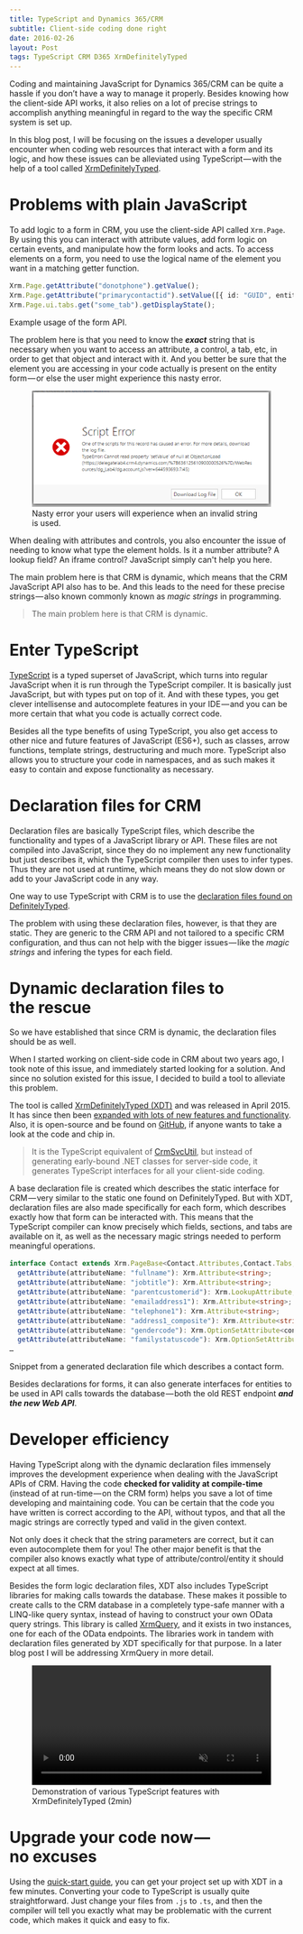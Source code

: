 ```yaml
---
title: TypeScript and Dynamics 365/CRM
subtitle: Client-side coding done right
date: 2016-02-26
layout: Post
tags: TypeScript CRM D365 XrmDefinitelyTyped
---
```


Coding and maintaining JavaScript for Dynamics 365/CRM can be quite a hassle if you don’t have a way to manage it properly. 
Besides knowing how the client-side API works, it also relies on a lot of precise strings to accomplish anything meaningful in regard to the way the specific CRM system is set up.

In this blog post, I will be focusing on the issues a developer usually encounter when coding web resources that interact with a form and its logic, 
and how these issues can be alleviated using TypeScript — with the help of a tool called [XrmDefinitelyTyped](http://delegateas.github.io/Delegate.XrmDefinitelyTyped/).


# Problems with plain JavaScript

To add logic to a form in CRM, you use the client-side API called `Xrm.Page`. By using this you can interact with attribute values, add form logic on certain events, 
and manipulate how the form looks and acts. To access elements on a form, you need to use the logical name of the element you want in a matching getter function.

```typescript
Xrm.Page.getAttribute("donotphone").getValue();
Xrm.Page.getAttribute("primarycontactid").setValue([{ id: "GUID", entityType: "contact" }]);
Xrm.Page.ui.tabs.get("some_tab").getDisplayState();
```
<div class="caption">Example usage of the form API.</div>


The problem here is that you need to know the ***exact*** string that is necessary when you want to access an attribute, a control, a tab, etc, 
in order to get that object and interact with it. 
And you better be sure that the element you are accessing in your code actually is present on the entity form — or else the user might experience this nasty error.

<figure>
<img src="script-error.png">
<div class="caption">Nasty error your users will experience when an invalid string is used.</div>
</figure>

When dealing with attributes and controls, you also encounter the issue of needing to know what type the element holds. 
Is it a number attribute? A lookup field? An iframe control? JavaScript simply can't help you here.

The main problem here is that CRM is dynamic, which means that the CRM JavaScript API also has to be. 
And this leads to the need for these precise strings — also known commonly known as *magic strings* in programming.

<blockquote class="big-quote">
The main problem here is that CRM is dynamic.
</blockquote>


# Enter TypeScript

[TypeScript](http://www.typescriptlang.org/) is a typed superset of JavaScript, which turns into regular JavaScript when it is run through the TypeScript compiler. 
It is basically just JavaScript, but with types put on top of it. And with these types, you get clever intellisense and autocomplete features in your 
IDE — and you can be more certain that what you code is actually correct code.

Besides all the type benefits of using TypeScript, you also get access to other nice and future features of JavaScript (ES6+), such as classes, arrow functions, template strings, destructuring and much more. 
TypeScript also allows you to structure your code in namespaces, and as such makes it easy to contain and expose functionality as necessary.


# Declaration files for CRM

Declaration files are basically TypeScript files, which describe the functionality and types of a JavaScript library or API. 
These files are not compiled into JavaScript, since they do no implement any new functionality but just describes it, which the TypeScript compiler then uses to infer types. 
Thus they are not used at runtime, which means they do not slow down or add to your JavaScript code in any way.

One way to use TypeScript with CRM is to use the [declaration files found on DefinitelyTyped](https://github.com/DefinitelyTyped/DefinitelyTyped/tree/master/xrm).

The problem with using these declaration files, however, is that they are static. 
They are generic to the CRM API and not tailored to a specific CRM configuration, and thus can not help with the bigger issues — like the *magic strings* and infering the types for each field.


# Dynamic declaration files to the rescue

So we have established that since CRM is dynamic, the declaration files should be as well.

When I started working on client-side code in CRM about two years ago, I took note of this issue, and immediately started looking for a solution. 
And since no solution existed for this issue, I decided to build a tool to alleviate this problem.

The tool is called [XrmDefinitelyTyped (XDT)](http://delegateas.github.io/Delegate.XrmDefinitelyTyped/) and was released in April 2015. 
It has since then been [expanded with lots of new features and functionality](http://delegateas.github.io/Delegate.XrmDefinitelyTyped/release-notes.html). 
Also, it is open-source and be found on [GitHub](https://github.com/delegateas/Delegate.XrmDefinitelyTyped), if anyone wants to take a look at the code and chip in.

<blockquote class="quote">
It is the TypeScript equivalent of <a target="_blank" href="https://msdn.microsoft.com/en-us/library/gg327844.aspx">CrmSvcUtil</a>, but instead of generating early-bound .NET classes for server-side code, 
it generates TypeScript interfaces for all your client-side coding.
</blockquote>

A base declaration file is created which describes the static interface for CRM — very similar to the static one found on DefinitelyTyped. 
But with XDT, declaration files are also made specifically for each form, which describes exactly how that form can be interacted with. 
This means that the TypeScript compiler can know precisely which fields, sections, and tabs are available on it, as well as the necessary magic strings needed to perform meaningful operations.


```typescript
interface Contact extends Xrm.PageBase<Contact.Attributes,Contact.Tabs,Contact.Controls> {
  getAttribute(attributeName: "fullname"): Xrm.Attribute<string>;
  getAttribute(attributeName: "jobtitle"): Xrm.Attribute<string>;
  getAttribute(attributeName: "parentcustomerid"): Xrm.LookupAttribute;
  getAttribute(attributeName: "emailaddress1"): Xrm.Attribute<string>;
  getAttribute(attributeName: "telephone1"): Xrm.Attribute<string>;
  getAttribute(attributeName: "address1_composite"): Xrm.Attribute<string>;
  getAttribute(attributeName: "gendercode"): Xrm.OptionSetAttribute<contact_gendercode>;
  getAttribute(attributeName: "familystatuscode"): Xrm.OptionSetAttribute<contact_familystatuscode>;
…
```
<div class="caption">
Snippet from a generated declaration file which describes a contact form.
</div>

Besides declarations for forms, it can also generate interfaces for entities to be used in API calls towards the database — both the old REST endpoint ***and the new Web API***.


# Developer efficiency

Having TypeScript along with the dynamic declaration files immensely improves the development experience when dealing with the JavaScript APIs of CRM. 
Having the code **checked for validity at compile-time** (instead of at run-time — on the CRM form) helps you save a lot of time developing and maintaining code. 
You can be certain that the code you have written is correct according to the API, without typos, and that all the magic strings are correctly typed and valid in the given context.

Not only does it check that the string parameters are correct, but it can even autocomplete them for you! 
The other major benefit is that the compiler also knows exactly what type of attribute/control/entity it should expect at all times.

Besides the form logic declaration files, XDT also includes TypeScript libraries for making calls towards the database. 
These makes it possible to create calls to the CRM database in a completely type-safe manner with a LINQ-like query syntax, instead of having to construct your own OData query strings. 
This library is called [XrmQuery](http://delegateas.github.io/Delegate.XrmDefinitelyTyped/xrmquery-web.html), and it exists in two instances, one for each of the OData endpoints. The libraries work in tandem with declaration files generated by 
XDT specifically for that purpose. In a later blog post I will be addressing XrmQuery in more detail.

<figure>
  <video width="100%" controls="true" muted="true">
    <source src="xdt-demo-x1_25.mp4" type="video/mp4">
    Your browser does not support the video tag.
  </video>
  <figcaption>Demonstration of various TypeScript features with XrmDefinitelyTyped (2min)</figcaption>
</figure>


# Upgrade your code now — no excuses

Using the [quick-start guide](http://delegateas.github.io/Delegate.XrmDefinitelyTyped/getting-started.html), you can get your project set up with XDT in a few minutes. 
Converting your code to TypeScript is usually quite straightforward. Just change your files from `.js` to `.ts`, and then the compiler will tell you exactly what may be problematic with the current code, which makes it quick and easy to fix.